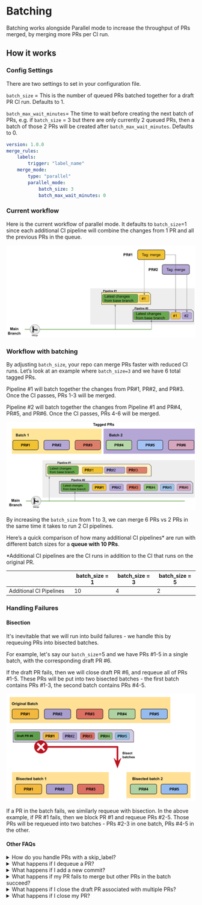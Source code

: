# Batching

Batching works alongside Parallel mode to increase the throughput of PRs merged, by merging more PRs per CI run.

## How it works

### Config Settings

There are two settings to set in your configuration file.

`batch_size` = This is the number of queued PRs batched together for a draft PR CI run. Defaults to 1.

`batch_max_wait_minutes`= The time to wait before creating the next batch of PRs, e.g. if `batch_size` = 3 but there are only currently 2 queued PRs, then a batch of those 2 PRs will be created after `batch_max_wait_minutes`. Defaults to 0.

```yaml
version: 1.0.0
merge_rules:  
    labels:    
        trigger: "label_name"
    merge_mode:
        type: "parallel"
        parallel_mode:
            batch_size: 3
            batch_max_wait_minutes: 0
```

### Current workflow

Here is the current workflow of parallel mode. It defaults to `batch_size`=1 since each additional CI pipeline will combine the changes from 1 PR and all the previous PRs in the queue.

![Workflow with batch\_size=1.](<../../../.gitbook/assets/Screen Shot 2022-04-01 at 11.23.26 AM.png>)

### Workflow with batching

By adjusting `batch_size`, your repo can merge PRs faster with reduced CI runs. Let’s look at an example where `batch_size=3` and we have 6 total tagged PRs.

Pipeline #1 will batch together the changes from PR#1, PR#2, and PR#3. Once the CI passes, PRs 1-3 will be merged.

Pipeline #2 will batch together the changes from Pipeline #1 and PR#4, PR#5, and PR#6. Once the CI passes, PRs 4-6 will be merged.

![Workflow with batch\_size=3.](<../../../.gitbook/assets/Screen Shot 2022-04-01 at 2.16.32 PM.png>)

By increasing the `batch_size` from 1 to 3, we can merge 6 PRs vs 2 PRs in the same time it takes to run 2 CI pipelines.

Here’s a quick comparison of how many additional CI pipelines\* are run with different batch sizes for a **queue with 10 PRs**.

\*Additional CI pipelines are the CI runs in addition to the CI that runs on the original PR.

<table><thead><tr><th width="160"></th><th>batch_size = 1</th><th>batch_size = 3</th><th>batch_size = 5</th></tr></thead><tbody><tr><td>Additional CI Pipelines</td><td>10</td><td>4</td><td>2</td></tr></tbody></table>

### Handling Failures

#### Bisection

It's inevitable that we will run into build failures - we handle this by requeuing PRs into bisected batches.

For example, let's say our `batch_size`=5 and we have PRs #1-5 in a single batch, with the corresponding draft PR #6.

If the draft PR fails, then we will close draft PR #6, and requeue all of PRs #1-5. These PRs will be put into two bisected batches - the first batch contains PRs #1-3, the second batch contains PRs #4-5.

![Bisection if draft PR fails.](<../../../.gitbook/assets/Screen Shot 2022-05-26 at 1.16.35 PM.png>)

If a PR in the batch fails, we similarly requeue with bisection. In the above example, if PR #1 fails, then we block PR #1 and requeue PRs #2-5. Those PRs will be requeued into two batches - PRs #2-3 in one batch, PRs #4-5 in the other.

#### Other FAQs

<details>

<summary>How do you handle PRs with a skip_label?</summary>

All PRs with skip labels will be prioritized. They will be bumped to the top of the queue and will always be in its own batch. PRs with a skip\_label will never be batched with other PRs.

</details>

<details>

<summary>What happens if I dequeue a PR?</summary>

The corresponding draft PRs as well as any subsequent draft PRs will be closed. PRs in the current batch will be requeued.

</details>

<details>

<summary>What happens if I add a new commit?</summary>

If you add a new commit to a PR, the associated draft PR will be closed and all subsequent draft PRs will be reset. The PRs in the batch will be automatically requeued.

</details>

<details>

<summary>What happens if my PR fails to merge but other PRs in the batch succeed?</summary>

If your PR fails to merge, we will automatically retry merging again. If it still fails, the PR will be blocked and may require manual changes.

</details>

<details>

<summary>What happens if I close the draft PR associated with multiple PRs?</summary>

If you manually close a draft PR, this will trigger a full reset of the queue. All draft PRs will be closed, and all PRs will be requeued.

</details>

<details>

<summary>What happens if I close my PR?</summary>

If you manually close a PR that has been queued and has an associated draft PR, this will trigger a full reset of the queue. All draft PRs will be closed and all PRs are requeued.

</details>
